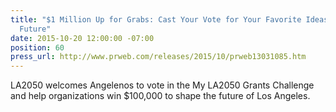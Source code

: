 ```yaml
---
title: "$1 Million Up for Grabs: Cast Your Vote for Your Favorite Ideas Shaping LA’s
  Future"
date: 2015-10-20 12:00:00 -07:00
position: 60
press_url: http://www.prweb.com/releases/2015/10/prweb13031085.htm
---
```


LA2050 welcomes Angelenos to vote in the My LA2050 Grants Challenge and help organizations win $100,000 to shape the future of Los Angeles.
